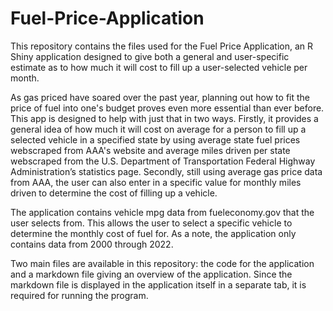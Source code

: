 # Fuel-Price-Application

This repository contains the files used for the Fuel Price Application, an R Shiny application designed to give both a general and user-specific estimate as to how much it will cost to fill up a user-selected vehicle per month.

As gas priced have soared over the past year, planning out how to fit the price of fuel into one's budget proves even more essential than ever before. This app is designed to help with just that in two ways. Firstly, it provides a general idea of how much it will cost on average for a person to fill up a selected vehicle in a specified state by using average state fuel prices webscraped from AAA's website and average miles driven per state webscraped from the U.S. Department of Transportation Federal Highway Administration’s statistics page. Secondly, still using average gas price data from AAA, the user can also enter in a specific value for monthly miles driven to determine the cost of filling up a vehicle. 

The application contains vehicle mpg data from fueleconomy.gov that the user selects from. This allows the user to select a specific vehicle to determine the monthly cost of fuel for. As a note, the application only contains data from 2000 through 2022.

Two main files are available in this repository: the code for the application and a markdown file giving an overview of the application. Since the markdown file is displayed in the application itself in a separate tab, it is required for running the program.



